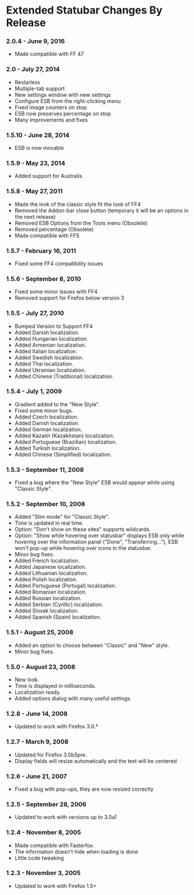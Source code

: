 Extended Statubar Changes By Release
==========================

### 2.0.4 - June 9, 2016
 * Made compatible with FF 47


### 2.0 - July 27, 2014
 * Restarless
 * Multiple-tab support
 * New settings window with new settings
 * Configure ESB from the right-clicking menu
 * Fixed image counters on stop
 * ESB now preserves percentage on stop
 * Many improvements and fixes


### 1.5.10 - June 28, 2014
 * ESB is now movable


### 1.5.9 - May 23, 2014
 * Added support for Australis.


### 1.5.8 - May 27, 2011
 * Made the look of the classic style fit the look of FF4
 * Removed the Addon-bar close button (temporary it will be an options in the next release)
 * Removed ESB Options from the Tools menu (Obsolete)
 * Removed percentage (Obsolete)
 * Made compatible with FF5


### 1.5.7 - February 16, 2011
 * Fixed some FF4 compatibility issues


### 1.5.6 - September 8, 2010
 * Fixed some minor issues with FF4
 * Removed support for Firefox below version 3


### 1.5.5 - July 27, 2010
 * Bumped Version to Support FF4
 * Added Danish localization.
 * Added Hungarian localization.
 * Added Armenian localization.
 * Added Italian localization.
 * Added Swedish localization.
 * Added Thai localization.
 * Added Ukrainian localization.
 * Added Chinese (Traditional) localization.


### 1.5.4 - July 1, 2009
 * Gradient added to the "New Style".
 * Fixed some minor bugs.
 * Added Czech localization.
 * Added Danish localization.
 * Added German localization.
 * Added Kazakh (Kazakhstan) localization.
 * Added Portuguese (Brazilian) localization.
 * Added Turkish localization.
 * Added Chinese (Simplified) localization.


### 1.5.3 - September 11, 2008
 * Fixed a bug where the "New Style" ESB would appear while using "Classic Style".


### 1.5.2 - September 10, 2008
 * Added "Slim mode" for "Classic Style".
 * Time is updated in real time.
 * Option: "Don't show on these sites" supports wildcards.
 * Option: "Show while hovering over statusbar" displays ESB only while hovering over the information panel ("Done", "Transferring..."), ESB won't pop-up while hovering over icons in the statusbar.
 * Minor bug fixes.
 * Added French localization.
 * Added Japanese localization.
 * Added Lithuanian localization.
 * Added Polish localization.
 * Added Portuguese (Portugal) localization.
 * Added Romanian localization.
 * Added Russian localization.
 * Added Serbian (Cyrillic) localization.
 * Added Slovak localization.
 * Added Spanish (Spain) localization.


### 1.5.1 - August 25, 2008
 * Added an option to choose between "Classic" and "New" style.
 * Minor bug fixes.


### 1.5.0 - August 23, 2008
 * New look.
 * Time is displayed in milliseconds.
 * Localization ready.
 * Added options dialog with many useful settings.


### 1.2.8 - June 14, 2008
 * Updated to work with Firefox 3.0.*


### 1.2.7 - March 9, 2008
 * Updated for Firefox 3.0b5pre.
 * Display fields will resize automatically and the text will be centered


### 1.2.6 - June 21, 2007
 * Fixed a bug with pop-ups, they are now resized correctly


### 1.2.5 - September 28, 2006
 * Updated to work with versions up to 3.0a1


### 1.2.4 - November 8, 2005
 * Made compatible with Fasterfox.
 * The information doesn't hide when loading is done
 * Little code tweaking


### 1.2.3 - November 3, 2005
 * Updated to work with Firefox 1.5+
